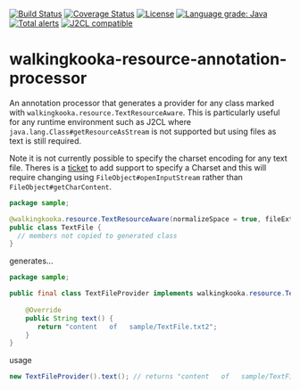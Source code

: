 [![Build Status](https://travis-ci.com/mP1/walkingkooka-resource-annotation-processor.svg?branch=master)](https://travis-ci.com/mP1/walkingkooka-resource-annotation-processor.svg?branch=master)
[![Coverage Status](https://coveralls.io/repos/github/mP1/walkingkooka-resource-annotation-processor/badge.svg?branch=master)](https://coveralls.io/github/mP1/walkingkooka-resource-annotation-processor?branch=master)
[![License](https://img.shields.io/badge/License-Apache%202.0-blue.svg)](https://opensource.org/licenses/Apache-2.0)
[![Language grade: Java](https://img.shields.io/lgtm/grade/java/g/mP1/walkingkooka-resource-annotation-processor.svg?logo=lgtm&logoWidth=18)](https://lgtm.com/projects/g/mP1/walkingkooka-resource-annotation-processor/context:java)
[![Total alerts](https://img.shields.io/lgtm/alerts/g/mP1/walkingkooka-resource-annotation-processor.svg?logo=lgtm&logoWidth=18)](https://lgtm.com/projects/g/mP1/walkingkooka-resource-annotation-processor/alerts/)
[![J2CL compatible](https://img.shields.io/badge/J2CL-compatible-brightgreen.svg)](https://github.com/mP1/j2cl-central)



# walkingkooka-resource-annotation-processor

An annotation processor that generates a provider for any class marked with `walkingkooka.resource.TextResourceAware`. 
This is particularly useful for any runtime environment such as J2CL where `java.lang.Class#getResourceAsStream` is not 
supported but using files as text is still required.

Note it is not currently possible to specify the charset encoding for any text file. Theres is a 
[ticket](https://github.com/mP1/walkingkooka-resource-annotation-processor/issues/21) to add support to specify a Charset
and this will require changing using `FileObject#openInputStream` rather than `FileObject#getCharContent`.



```java
package sample;

@walkingkooka.resource.TextResourceAware(normalizeSpace = true, fileExtension = ".txt2")
public class TextFile {
  // members not copied to generated class
}
```

generates...

```java
package sample;

public final class TextFileProvider implements walkingkooka.resource.TextResource {
    
    @Override
    public String text() {
       return "content   of   sample/TextFile.txt2";
    }
}
```

usage

```java
new TextFileProvider().text(); // returns "content   of   sample/TextFile.txt2"
```




